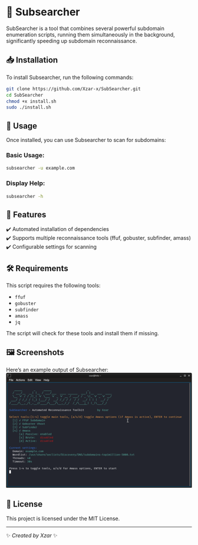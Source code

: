 # 🚀 Subsearcher

SubSearcher is a tool that combines several powerful subdomain enumeration scripts, running them simultaneously in the background, significantly speeding up subdomain reconnaissance.

## 📥 Installation
To install Subsearcher, run the following commands:
```bash
git clone https://github.com/Xzar-x/SubSearcher.git
cd SubSearcher
chmod +x install.sh
sudo ./install.sh
```

## 🔧 Usage
Once installed, you can use Subsearcher to scan for subdomains:

### Basic Usage:
```bash
subsearcher -u example.com
```

### Display Help:
```bash
subsearcher -h
```

## 📌 Features
✔️ Automated installation of dependencies  
✔️ Supports multiple reconnaissance tools (ffuf, gobuster, subfinder, amass)  
✔️ Configurable settings for scanning  

## 🛠 Requirements
This script requires the following tools:
- `ffuf`
- `gobuster`
- `subfinder`
- `amass`
- `jq`

The script will check for these tools and install them if missing.

## 🖼️ Screenshots
Here’s an example output of Subsearcher:
![SubSearcher](https://github.com/Xzar-x/images/raw/main/subsearcher.png)


## 📄 License
This project is licensed under the MIT License.

---
✨ *Created by Xzar* ✨
